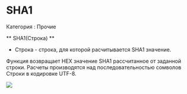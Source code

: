 ﻿
# SHA1

Категория : Прочие

** SHA1(Строка) **

* Строка - строка, для которой расчитывается SHA1 значение.

Функция возвращает HEX значение SHA1 рассчитанное от заданной строки.
Расчеты производятся над последовательностью сомволов Строки в кодировке UTF-8.

![](/mediatag>Прочие)

